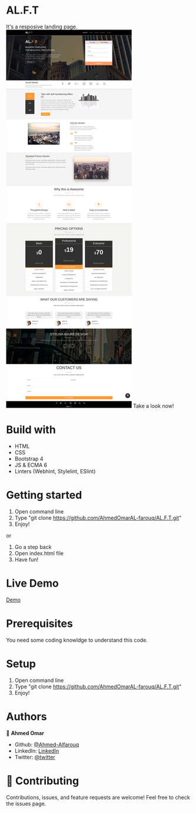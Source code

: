 # AL.F.T
It's a resposive landing page.
![screenshot](./images/screenshot.png)
Take a look now!

# Build with
* HTML
* CSS
* Bootstrap 4
* JS & ECMA 6
* Linters (Webhint, Stylelint, ESlint)


# Getting started
1) Open command line
2) Type "git clone https://github.com/AhmedOmarAL-farouq/AL.F.T.git"
3) Enjoy!

or 
1) Go a step back
2) Open index.html file
3) Have fun!

# Live Demo
[Demo](https://ahmedomaral-farouq.github.io/AL.F.T/)

# Prerequisites
You need some coding knowldge to understand this code.

# Setup
1) Open command line
2) Type "git clone https://github.com/AhmedOmarAL-farouq/AL.F.T.git"
3) Enjoy!

# Authors
:bearded_person: **Ahmed Omar**
  - Github: [@Ahmed-Alfarouq](https://github.com/AhmedOmarAL-farouq)
  - LinkedIn: [LinkedIn](https://www.linkedin.com/in/ahmed-omar912ba9199/)
  - Twitter: [@twitter](https://twitter.com/mediocre23534)

# :handshake: Contributing
Contributions, issues, and feature requests are welcome!
Feel free to check the issues page.
